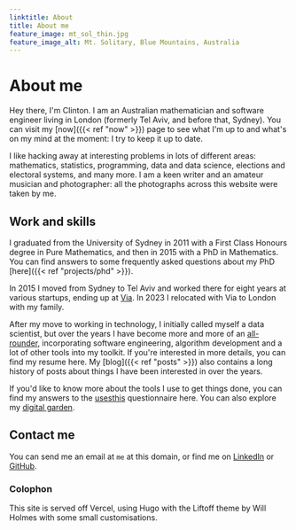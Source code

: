 ```yaml
---
linktitle: About
title: About me
feature_image: mt_sol_thin.jpg
feature_image_alt: Mt. Solitary, Blue Mountains, Australia
---
```


# About me

Hey there, I'm Clinton. I am an Australian mathematician and software engineer living in London (formerly Tel Aviv, and before that, Sydney). You can visit my [now]({{< ref "now" >}}) page to see what I'm up to and what's on my mind at the moment: I try to keep it up to date. 

I like hacking away at interesting problems in lots of different areas: mathematics, statistics, programming, data and data science, elections and electoral systems, and many more. I am a keen writer and an amateur musician and photographer: all the photographs across this website were taken by me. 

## Work and skills

I graduated from the University of Sydney in 2011 with a First Class Honours degree in Pure Mathematics, and then in 2015 with a PhD in Mathematics. You can find answers to some frequently asked questions about my PhD [here]({{< ref "projects/phd" >}}).

In 2015 I moved from Sydney to Tel Aviv and worked there for eight years at various startups, ending up at [Via](http://ridewithvia.com). In 2023 I relocated with Via to London with my family. 

After my move to working in technology, I initially called myself a data scientist, but over the years I have become more and more of an [all-rounder](https://en.wikipedia.org/wiki/All-rounder), incorporating software engineering, algorithm development and a lot of other tools into my toolkit. If you're interested in more details, you can find my resume here. My [blog]({{< ref "posts" >}}) also contains a long history of posts about things I have been interested in over the years. 

If you'd like to know more about the tools I use to get things done, you can find my answers to the [usesthis](http://usesthis.com) questionnaire here. You can also explore my [digital garden](http://mtsolitary.com). 

## Contact me

You can send me an email at `me` at this domain, or find me on [LinkedIn](https://www.linkedin.com/in/clintonboys/) or [GitHub](https://www.github.com/clintonboys). 

### Colophon

This site is served off Vercel, using Hugo with the Liftoff theme by Will Holmes with some small customisations. 

